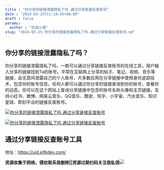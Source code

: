 ```yaml
---
title : "你分享的链接泄露隐私了吗 通过分享链接反查账号"
date : "2024-03-25T11:18:45+08:00"
draft : false
params:
  author : "优选小报"
slug: "2024-03-25-你分享的链接泄露隐私了吗-通过分享链接反查账号.md"
---
```


## 你分享的链接泄露隐私了吗？

你分享的链接泄露隐私了吗，一款可以通过分享链接反查账号的在线工具，用户输入分享的链接找到Ta的账号。平常在互联网上分享的帖子、笔记、视频、音乐等链接，会无意间泄露自己的个人账号，大多数应用在分享链接中使用身份追踪技术，包含你的账号信息，任何人都可以通过你分享的链接查询到你的账号，查看你的动态。你可以在这个网站上查询分享链接中包含的账号名称头像和主页链接。支持小红书、微博、网易云音乐、QQ音乐、酷安、知乎、小宇宙、汽水音乐、知识星球、即刻平台的链接反查账号。

[![你分享的链接泄露隐私了吗
通过分享链接反查账号](//img7-1.zhekoulieshou.com/mmbiz_jpg/iaHBVewvSIbAjcr9g6TlCXSfiaDqkbzuEz6C5Fm4bTIktdvw0U3xdmFpLeQI3bmER0jia1UUfxibq0mMlEkyGzj26w/0)](//img7-1.zhekoulieshou.com/mmbiz_jpg/iaHBVewvSIbAjcr9g6TlCXSfiaDqkbzuEz6C5Fm4bTIktdvw0U3xdmFpLeQI3bmER0jia1UUfxibq0mMlEkyGzj26w/0)

[![你分享的链接泄露隐私了吗
通过分享链接反查账号](//img7-1.zhekoulieshou.com/mmbiz_jpg/iaHBVewvSIbAjcr9g6TlCXSfiaDqkbzuEzvnZMXANHoBqpBPiawpo7SxQKveu1LqKQudA5clAc3RLsicH1wOluvH3Q/0)](//img7-1.zhekoulieshou.com/mmbiz_jpg/iaHBVewvSIbAjcr9g6TlCXSfiaDqkbzuEzvnZMXANHoBqpBPiawpo7SxQKveu1LqKQudA5clAc3RLsicH1wOluvH3Q/0)

## 通过分享链接反查账号工具

地址：https://uid.ejfkdev.com/

**资源收集于网络，侵权联系我删除||资源过期扫码关注我私信**![](//img7-1.zhekoulieshou.com/mmbiz_jpg/iaHBVewvSIbAjcr9g6TlCXSfiaDqkbzuEzp207hVzPqT4YGQOAazQ1KNHCeACbia5Lzq4Ckwibe48iar1q7lgVP1o3w/640?wx_fmt=jpeg&from=appmsg)


